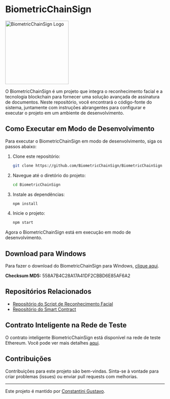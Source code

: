 # BiometricChainSign

<img src="https://bafybeifayhmtseoi7cqm322aaiilaweodao5dxjnsh6fqbtqp4bhbwddo4.ipfs.w3s.link/icon.png" alt="BiometricChainSign Logo" width="200">

O BiometricChainSign é um projeto que integra o reconhecimento facial e a tecnologia blockchain para fornecer uma solução avançada de assinatura de documentos. Neste repositório, você encontrará o código-fonte do sistema, juntamente com instruções abrangentes para configurar e executar o projeto em um ambiente de desenvolvimento.

## Como Executar em Modo de Desenvolvimento

Para executar o BiometricChainSign em modo de desenvolvimento, siga os passos abaixo:

1. Clone este repositório:

   ```bash
   git clone https://github.com/BiometricChainSign/BiometricChainSign
   ```

2. Navegue até o diretório do projeto:

   ```bash
   cd BiometricChainSign
   ```

3. Instale as dependências:

   ```bash
   npm install
   ```

4. Inicie o projeto:

   ```bash
   npm start
   ```

Agora o BiometricChainSign está em execução em modo de desenvolvimento.

## Download para Windows

Para fazer o download do BiometricChainSign para Windows, [clique aqui](https://drive.google.com/file/d/19tzO8RkieATcnF_O4R3jTsXg41n3S2de/view?usp=drive_link).

**Checksum MD5:** 558A7B4C28A17A41DF2CBBD6E85AF6A2

## Repositórios Relacionados

- [Repositório do Script de Reconhecimento Facial](https://github.com/BiometricChainSign/BiometricChainSign-face-recognition)
- [Repositório do Smart Contract](https://github.com/BiometricChainSign/BiometricChainSign-smart-contract)

## Contrato Inteligente na Rede de Teste

O contrato inteligente BiometricChainSign está disponível na rede de teste Ethereum. Você pode ver mais detalhes [aqui](https://sepolia.etherscan.io/address/0x202d46dCE27b6fC582A967eb0e9Aa5cd6072015a).

## Contribuições

Contribuições para este projeto são bem-vindas. Sinta-se à vontade para criar problemas (issues) ou enviar pull requests com melhorias.

---

Este projeto é mantido por [Constantini Gustavo](https://github.com/Constantini21).
